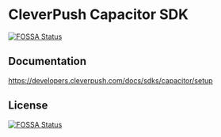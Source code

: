 # CleverPush Capacitor SDK
[![FOSSA Status](https://app.fossa.com/api/projects/git%2Bgithub.com%2Fcleverpush%2Fcleverpush-capacitor-sdk.svg?type=shield)](https://app.fossa.com/projects/git%2Bgithub.com%2Fcleverpush%2Fcleverpush-capacitor-sdk?ref=badge_shield)


## Documentation

https://developers.cleverpush.com/docs/sdks/capacitor/setup


## License
[![FOSSA Status](https://app.fossa.com/api/projects/git%2Bgithub.com%2Fcleverpush%2Fcleverpush-capacitor-sdk.svg?type=large)](https://app.fossa.com/projects/git%2Bgithub.com%2Fcleverpush%2Fcleverpush-capacitor-sdk?ref=badge_large)